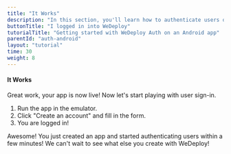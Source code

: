 ```yaml
---
title: "It Works"
description: "In this section, you'll learn how to authenticate users on an Android app using the WeDeploy API Client."
buttonTitle: "I logged in into WeDeploy"
tutorialTitle: "Getting started with WeDeploy Auth on an Android app"
parentId: "auth-android"
layout: "tutorial"
time: 30
weight: 8
---
```


#### It Works

Great work, your app is now live! Now let's start playing with user sign-in.

1. Run the app in the emulator.
2. Click "Create an account" and fill in the form.
3. You are logged in!

Awesome! You just created an app and started authenticating users within a few minutes! We can't wait to see what else you create with WeDeploy!
